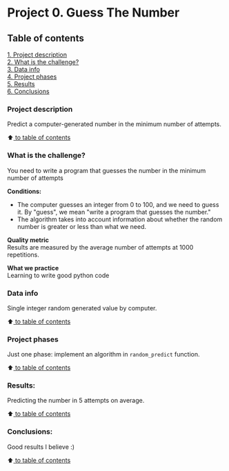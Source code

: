 # Project 0. Guess The Number

## Table of contents
[1. Project description](https://github.com/mackenzy/sf_data_science/tree/main/project_0/README.md#Project-description)  
[2. What is the challenge?](https://github.com/mackenzy/sf_data_science/tree/main/project_0/README.md#What-is-the-challenge)  
[3. Data info](https://github.com/mackenzy/sf_data_science/tree/main/project_0/README.md#Data-info)  
[4. Project phases](https://github.com/mackenzy/sf_data_science/tree/main/project_0/README.md#Project-phases)  
[5. Results](https://github.com/mackenzy/sf_data_science/tree/main/project_0/README.md#Results)    
[6. Conclusions](https://github.com/mackenzy/sf_data_science/tree/main/project_0/README.md#Conclusions) 

### Project description    
Predict a computer-generated number in the minimum number of attempts.

:arrow_up:[ to table of contents](https://github.com/mackenzy/sf_data_science/tree/main/project_0/README.md#Table-of-contents)


### What is the challenge?    
You need to write a program that guesses the number in the minimum number of attempts

**Conditions:**  
- The computer guesses an integer from 0 to 100, and we need to guess it. By "guess", we mean "write a program that guesses the number."
- The algorithm takes into account information about whether the random number is greater or less than what we need.

**Quality metric**     
Results are measured by the average number of attempts at 1000 repetitions.

**What we practice**     
Learning to write good python code


### Data info
Single integer random generated value by computer.
  
:arrow_up:[ to table of contents](https://github.com/mackenzy/sf_data_science/tree/main/project_0/README.md#Table-of-contents)


### Project phases
Just one phase: implement an algorithm in `random_predict` function.

:arrow_up:[ to table of contents](https://github.com/mackenzy/sf_data_science/tree/main/project_0/README.md#Table-of-contents)


### Results:  
Predicting the number in 5 attempts on average.

:arrow_up:[ to table of contents](https://github.com/mackenzy/sf_data_science/tree/main/project_0/README.md#Table-of-contents)


### Conclusions:  
Good results I believe :) 

:arrow_up:[ to table of contents](https://github.com/mackenzy/sf_data_science/tree/main/project_0/README.md#Table-of-contents)